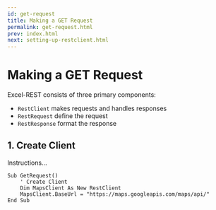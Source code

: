 ```yaml
---
id: get-request
title: Making a GET Request
permalink: get-request.html
prev: index.html
next: setting-up-restclient.html
---
```


# Making a GET Request

Excel-REST consists of three primary components: 

- `RestClient` makes requests and handles responses
- `RestRequest` define the request
- `RestResponse` format the response

## 1. Create Client

Instructions...

```VB.net
Sub GetRequest()
    ' Create Client
    Dim MapsClient As New RestClient
    MapsClient.BaseUrl = "https://maps.googleapis.com/maps/api/"
End Sub
```